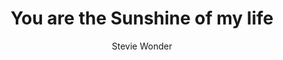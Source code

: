 ---
layout: post
title: You are the Sunshine of my life
author: Stevie Wonder
language: "Français"
image:
  artist: stevie-wonder.png
---